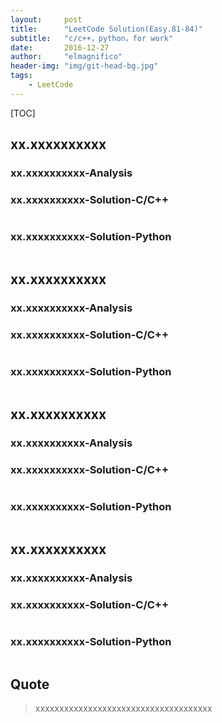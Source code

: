 ```yaml
---
layout:     post
title:      "LeetCode Solution(Easy.81-84)"
subtitle:   "c/c++，python，for work"
date:       2016-12-27
author:     "elmagnifico"
header-img: "img/git-head-bg.jpg"
tags:
    - LeetCode
---
```


[TOC]

## xx.xxxxxxxxxx



### xx.xxxxxxxxxx-Analysis



### xx.xxxxxxxxxx-Solution-C/C++

``` c++

```

### xx.xxxxxxxxxx-Solution-Python

``` python

```
	
## xx.xxxxxxxxxx



### xx.xxxxxxxxxx-Analysis



### xx.xxxxxxxxxx-Solution-C/C++

``` c++

```

### xx.xxxxxxxxxx-Solution-Python

``` python

```

## xx.xxxxxxxxxx



### xx.xxxxxxxxxx-Analysis



### xx.xxxxxxxxxx-Solution-C/C++

``` c++

```

### xx.xxxxxxxxxx-Solution-Python

``` python

```

## xx.xxxxxxxxxx



### xx.xxxxxxxxxx-Analysis



### xx.xxxxxxxxxx-Solution-C/C++

``` c++

```

### xx.xxxxxxxxxx-Solution-Python

``` python

```

## Quote

> xxxxxxxxxxxxxxxxxxxxxxxxxxxxxxxxxxxxx
> 
